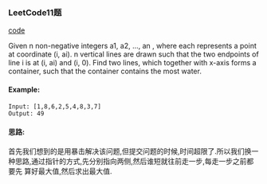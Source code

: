 ### LeetCode11题
[code](/LeetCode_List/MostWater.py)

Given n non-negative integers a1, a2, ..., an , where each represents a point at coordinate (i, ai). 
n vertical lines are drawn such that the two endpoints of line i is at (i, ai) and (i, 0). Find two lines, 
which together with x-axis forms a container, such that the container contains the most water.

#### Example:
```
Input: [1,8,6,2,5,4,8,3,7]
Output: 49
```

#### 思路:

首先我们想到的是用暴击解决该问题,但提交问题的时候,时间超限了.所以我们换一种思路,通过指针的方式,先分别指向两侧,然后谁短就往前走一步,每走一步之前都要先
算好最大值,然后求出最大值.

